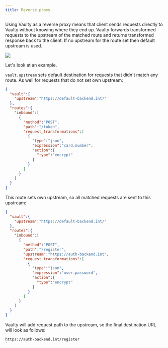 ```yaml
---
title: Reverse proxy
---
```


Using Vaulty as a reverse proxy means that client sends requests directly to Vaulty without knowing where they end up. Vaulty forwards transformed requests to the upstream of the matched route and returns transformed response back to the client. If no upstream for the route set then default upstream is used.


<img src="/img/reverse.svg"/>

Let's look at an example.

`vault.upstream` sets default destination for requests that didn't match any route. As well for requests that do not set own upstream:

```json
{
  "vault":{
    "upstream":"https://default-backend.int/"
  },
  "routes":{
    "inbound":[
      {
        "method":"POST",
        "path":"/token",
        "request_transformations":[
          {
            "type":"json",
            "expression":"card.number",
            "action":{
              "type":"encrypt"
            }
          }
        ]
      }
    ]
  }
}
```

This route sets own upstream, so all matched requests are sent to this upstream:

```json
{
  "vault":{
    "upstream":"https://default-backend.int/"
  },
  "routes":{
    "inbound":[
      {
        "method":"POST",
        "path":"/register",
        "upstream":"https://auth-backend.int",
        "request_transformations":[
          {
            "type":"json",
            "expression":"user.password",
            "action":{
              "type":"encrypt"
            }
          }
        ]
      }
    ]
  }
}
```

Vaulty will add request path to the upstream, so the final destination URL will look as follows:

```
https://auth-backend.int/register
`
